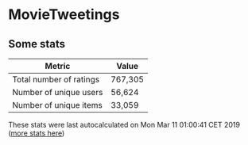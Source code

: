 # MovieTweetings
## Some stats

Metric | Value
--- | ---
Total number of ratings                 | 767,305
Number of unique users                  | 56,624
Number of unique items                  | 33,059
These stats were last autocalculated on Mon Mar 11 01:00:41 CET 2019  ([more stats here](./stats.md))

